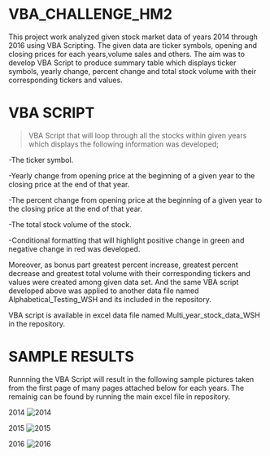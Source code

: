 # VBA_CHALLENGE_HM2
This project work analyzed given stock market data of years 2014 through 2016 using VBA Scripting. The given data are ticker symbols, opening and closing prices for each years,volume sales and others.
The aim was to develop VBA Script to produce summary table  which displays ticker symbols, yearly change, percent change and total stock volume with their corresponding tickers and values. 
# VBA SCRIPT 
> VBA Script that will loop through all the stocks within given years which displays the following information was developed;

-The ticker symbol.


-Yearly change from opening price at the beginning of a given year to the closing price at the end of that year.


-The percent change from opening price at the beginning of a given year to the closing price at the end of that year.


-The total stock volume of the stock.


-Conditional formatting that will highlight positive change in green and negative change in red was developed.

Moreover, as bonus part greatest percent increase, greatest percent decrease and greatest total volume with their corresponding tickers and values were created among given data set. And the same VBA script developed above was applied to another data file named Alphabetical_Testing_WSH and its included in the repository. 



VBA script is available in excel data file named Multi_year_stock_data_WSH in the repository.

# SAMPLE RESULTS 
Runnning the VBA Script will result in the following sample pictures taken from the first page of many pages attached below for each years. The remainig can be found by running the main excel file in repository. 

2014
![2014](https://user-images.githubusercontent.com/84547558/147869417-b862bd14-730b-4e00-bbb1-60f38502f68f.JPG)

2015
![2015](https://user-images.githubusercontent.com/84547558/147869420-71e9d78f-ec3c-4360-9125-c34811492e69.JPG)

2016
![2016](https://user-images.githubusercontent.com/84547558/147869421-1faf3959-4fc6-48ff-a94f-6287f0a740f5.JPG)
